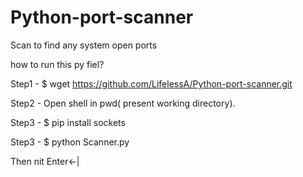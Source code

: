 # Python-port-scanner
Scan to find any system open ports



how to run this py fiel?

Step1 - $ wget https://github.com/LifelessA/Python-port-scanner.git

Step2 - Open shell in pwd( present working directory).

Step3 - $ pip install sockets

Step3 - $ python Scanner.py <System IP>

Then nit Enter<-|
